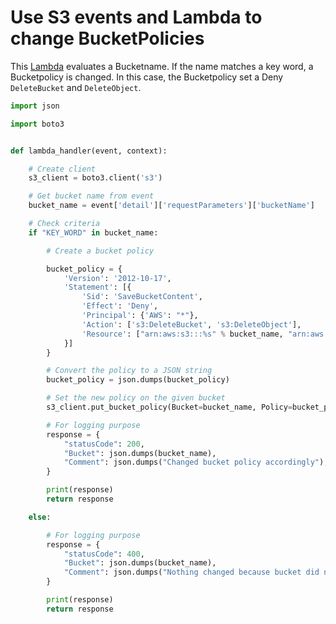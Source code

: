 # Use S3 events and Lambda to change BucketPolicies

This [Lambda](https://github.com/Zirkonium88/AWS/tree/master/Lambda/Bucketpolicy/handler.py) evaluates a Bucketname. If the name matches a key word, a Bucketpolicy is changed. In this case, the Bucketpolicy set a Deny `DeleteBucket` and `DeleteObject`.  

```python
import json

import boto3


def lambda_handler(event, context):

    # Create client
    s3_client = boto3.client('s3')

    # Get bucket name from event
    bucket_name = event['detail']['requestParameters']['bucketName']

    # Check criteria
    if "KEY_WORD" in bucket_name:

        # Create a bucket policy

        bucket_policy = {
            'Version': '2012-10-17',
            'Statement': [{
                'Sid': 'SaveBucketContent',
                'Effect': 'Deny',
                'Principal': {'AWS': "*"},
                'Action': ['s3:DeleteBucket', 's3:DeleteObject'],
                'Resource': ["arn:aws:s3:::%s" % bucket_name, "arn:aws:s3:::%s/*" % bucket_name]
            }]
        }

        # Convert the policy to a JSON string
        bucket_policy = json.dumps(bucket_policy)

        # Set the new policy on the given bucket
        s3_client.put_bucket_policy(Bucket=bucket_name, Policy=bucket_policy)

        # For logging purpose
        response = {
            "statusCode": 200,
            "Bucket": json.dumps(bucket_name),
            "Comment": json.dumps("Changed bucket policy accordingly"),
        }

        print(response)
        return response

    else:

        # For logging purpose
        response = {
            "statusCode": 400,
            "Bucket": json.dumps(bucket_name),
            "Comment": json.dumps("Nothing changed because bucket did not matched criteria"),
        }

        print(response)
        return response

```